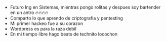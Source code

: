 - Futuro Ing en Sistemas, mientras pongo rolitas y  despues soy bartender en un antro 🔥🔥🔥🔥
- Comparto lo que aprendo de criptografia y pentesting 
- Mi primer hackeo fue a su corazon 
- Wordpress es para la raza debil
- En mi tiempo libre hago beats de technito locochon 

